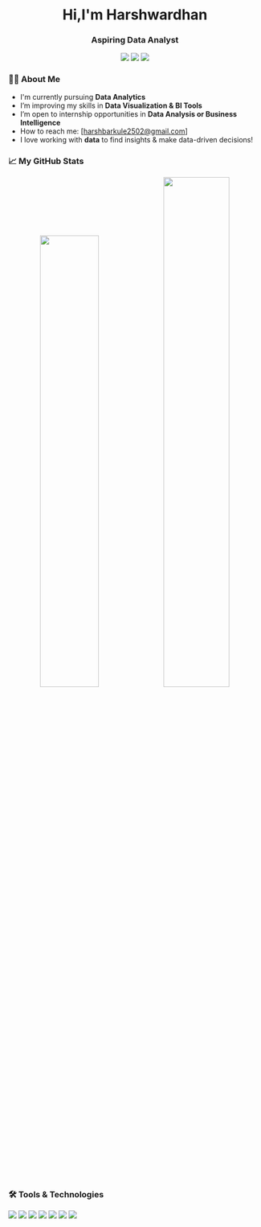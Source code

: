 <!-- Profile Header -->
<h1 align="center">Hi,I'm Harshwardhan</h1>
<h3 align="center">Aspiring Data Analyst</h3>



<!-- Badges -->
<p align="center">
  <img src="https://img.shields.io/badge/Python-3776AB?style=for-the-badge&logo=python&logoColor=white"/>
  <img src="https://img.shields.io/badge/MySQL-005C84?style=for-the-badge&logo=mysql&logoColor=white"/>
  <img src="https://img.shields.io/badge/Microsoft%20Excel-217346?style=for-the-badge&logo=microsoft-excel&logoColor=white"/>
</p>

<!-- About Section -->
### 🙋‍♂️ About Me
-  I'm currently pursuing **Data Analytics**
-  I’m improving my skills in **Data Visualization & BI Tools**
-  I’m open to internship opportunities in **Data Analysis or Business Intelligence**
-  How to reach me: [harshbarkule2502@gmail.com]  
-  I love working with **data** to find insights & make data-driven decisions!

<!-- GitHub Stats -->
### 📈 My GitHub Stats
<p align="center">
  <img src="https://github-readme-stats.vercel.app/api?username=harshu2502IT&show_icons=true&theme=radical" width="48%"/>
  <img src="https://github-readme-streak-stats.herokuapp.com/?user=harshu2502IT&theme=radical" width="51%"/>
</p>

<!-- Tools -->
### 🛠️ Tools & Technologies

<p align="left">
  <img src="https://img.shields.io/badge/Python-3776AB?style=for-the-badge&logo=python&logoColor=white"/>
  <img src="https://img.shields.io/badge/SQL-025E8C?style=for-the-badge&logo=postgresql&logoColor=white"/>
  <img src="https://img.shields.io/badge/Excel-217346?style=for-the-badge&logo=microsoft-excel&logoColor=white"/>
  <img src="https://img.shields.io/badge/Pandas-150458?style=for-the-badge&logo=pandas&logoColor=white"/>
  <img src="https://img.shields.io/badge/Numpy-013243?style=for-the-badge&logo=numpy&logoColor=white"/>
  <img src="https://img.shields.io/badge/Matplotlib-11557c?style=for-the-badge&logo=matplotlib&logoColor=white"/>
  <img src="https://img.shields.io/badge/MySQL-005C84?style=for-the-badge&logo=mysql&logoColor=white"/>
</p>


